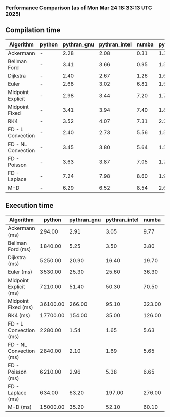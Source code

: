 ### Performance Comparison (as of Mon Mar 24 18:33:13 UTC 2025)
## Compilation time
Algorithm                 | python                    | pythran_gnu               | pythran_intel             | numba                     | pyccel_fortran_gnu        | pyccel_c_gnu              | pyccel_fortran_intel      | pyccel_c_intel           
------------------------- | ------------------------- | ------------------------- | ------------------------- | ------------------------- | ------------------------- | ------------------------- | ------------------------- | -------------------------
Ackermann                 | -                         | 2.28                      | 2.08                      | 0.31                      | 1.35                      | 1.36                      | 1.41                      | 1.39                     
Bellman Ford              | -                         | 3.41                      | 3.66                      | 0.95                      | 1.53                      | 1.64                      | 1.61                      | 1.65                     
Dijkstra                  | -                         | 2.40                      | 2.67                      | 1.26                      | 1.64                      | 1.76                      | 1.77                      | 1.88                     
Euler                     | -                         | 2.68                      | 3.02                      | 6.81                      | 1.50                      | 1.60                      | 1.58                      | 1.66                     
Midpoint Explicit         | -                         | 2.98                      | 3.44                      | 7.20                      | 1.78                      | 1.89                      | 1.84                      | 1.93                     
Midpoint Fixed            | -                         | 3.41                      | 3.94                      | 7.40                      | 1.83                      | 1.98                      | 1.92                      | 1.96                     
RK4                       | -                         | 3.52                      | 4.07                      | 7.31                      | 2.23                      | 2.31                      | 2.31                      | 2.36                     
FD - L Convection         | -                         | 2.40                      | 2.73                      | 5.56                      | 1.53                      | 1.67                      | 1.62                      | 1.69                     
FD - NL Convection        | -                         | 3.45                      | 3.80                      | 5.64                      | 1.59                      | 1.63                      | 1.59                      | 1.65                     
FD - Poisson              | -                         | 3.63                      | 3.87                      | 7.05                      | 1.78                      | 1.72                      | 2.42                      | 1.80                     
FD - Laplace              | -                         | 7.24                      | 7.98                      | 8.60                      | 1.94                      | 2.01                      | 2.10                      | 2.01                     
M-D                       | -                         | 6.29                      | 6.52                      | 8.54                      | 2.61                      | 2.42                      | 2.71                      | 2.68                     

## Execution time
Algorithm                 | python                    | pythran_gnu               | pythran_intel             | numba                     | pyccel_fortran_gnu        | pyccel_c_gnu              | pyccel_fortran_intel      | pyccel_c_intel           
------------------------- | ------------------------- | ------------------------- | ------------------------- | ------------------------- | ------------------------- | ------------------------- | ------------------------- | -------------------------
Ackermann (ms)            | 294.00                    | 2.91                      | 3.05                      | 9.77                      | 1.32                      | 1.32                      | 8.79                      | 4.79                     
Bellman Ford (ms)         | 1840.00                   | 5.25                      | 3.50                      | 3.80                      | 3.23                      | 3.71                      | 4.43                      | 6.73                     
Dijkstra (ms)             | 5250.00                   | 20.90                     | 16.40                     | 19.70                     | 19.00                     | 68.00                     | 22.10                     | 52.60                    
Euler (ms)                | 3530.00                   | 25.30                     | 25.60                     | 36.30                     | 11.40                     | 27.40                     | 16.00                     | 22.80                    
Midpoint Explicit (ms)    | 7210.00                   | 51.40                     | 50.30                     | 70.50                     | 19.00                     | 45.20                     | 16.20                     | 41.30                    
Midpoint Fixed (ms)       | 36100.00                  | 266.00                    | 95.10                     | 323.00                    | 73.30                     | 191.00                    | 50.90                     | 175.00                   
RK4 (ms)                  | 17700.00                  | 154.00                    | 35.00                     | 126.00                    | 31.60                     | 94.80                     | 26.30                     | 79.00                    
FD - L Convection (ms)    | 2280.00                   | 1.54                      | 1.65                      | 5.63                      | 1.62                      | 7.52                      | 1.59                      | 3.41                     
FD - NL Convection (ms)   | 2840.00                   | 2.10                      | 1.69                      | 5.65                      | 1.54                      | 6.69                      | 1.51                      | 3.14                     
FD - Poisson (ms)         | 6210.00                   | 2.96                      | 5.38                      | 6.65                      | 2.58                      | 16.00                     | 2.55                      | 12.30                    
FD - Laplace (ms)         | 634.00                    | 63.20                     | 197.00                    | 276.00                    | 60.80                     | 481.00                    | 58.90                     | 294.00                   
M-D (ms)                  | 15000.00                  | 35.20                     | 52.10                     | 60.10                     | 62.20                     | 114.00                    | 87.60                     | 70.50                    
